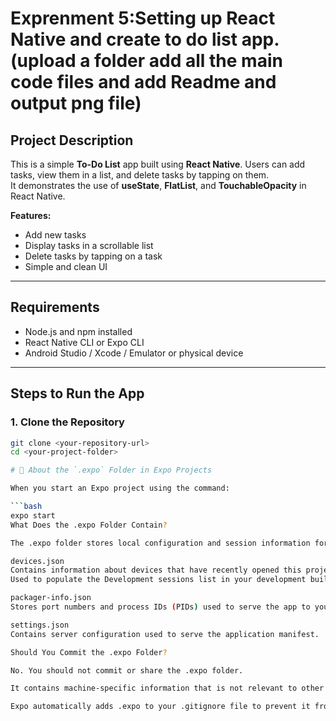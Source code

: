# Exprenment 5:Setting up React Native and create to do list app.(upload a folder add all the main code files and add Readme and output png file)


## Project Description
This is a simple **To-Do List** app built using **React Native**. Users can add tasks, view them in a list, and delete tasks by tapping on them.  
It demonstrates the use of **useState**, **FlatList**, and **TouchableOpacity** in React Native.

**Features:**
- Add new tasks
- Display tasks in a scrollable list
- Delete tasks by tapping on a task
- Simple and clean UI

---

## Requirements
- Node.js and npm installed
- React Native CLI or Expo CLI
- Android Studio / Xcode / Emulator or physical device

---

## Steps to Run the App

### 1. Clone the Repository
```bash
git clone <your-repository-url>
cd <your-project-folder>

# 📁 About the `.expo` Folder in Expo Projects

When you start an Expo project using the command:

```bash
expo start
What Does the .expo Folder Contain?

The .expo folder stores local configuration and session information for your project. The key files include:

devices.json
Contains information about devices that have recently opened this project.
Used to populate the Development sessions list in your development builds.

packager-info.json
Stores port numbers and process IDs (PIDs) used to serve the app to your mobile device or simulator.

settings.json
Contains server configuration used to serve the application manifest.

Should You Commit the .expo Folder?

No. You should not commit or share the .expo folder.

It contains machine-specific information that is not relevant to other developers.

Expo automatically adds .expo to your .gitignore file to prevent it from being included in version control.
